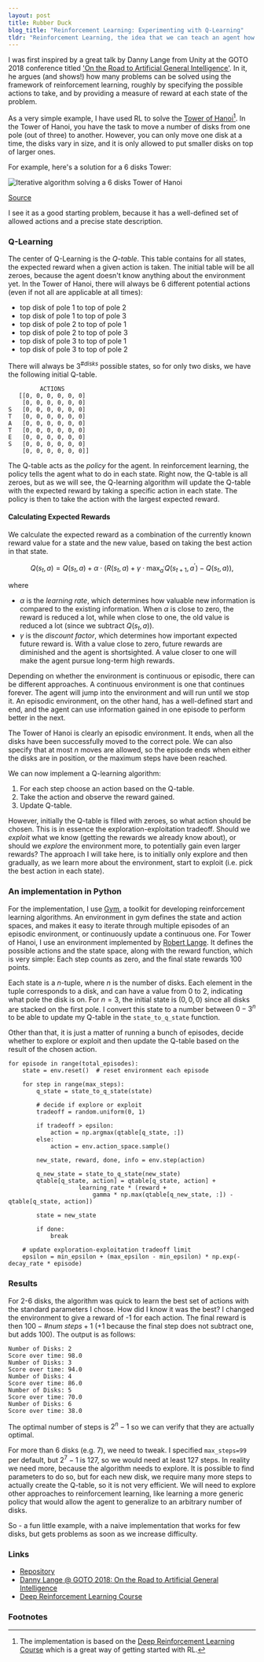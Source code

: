 ```yaml
---
layout: post
title: Rubber Duck
blog_title: "Reinforcement Learning: Experimenting with Q-Learning"
tldr: "Reinforcement Learning, the idea that we can teach an agent how to behave in an environment with only the notion of actions and rewards, is extremely fascinating. I have started experimenting with it and this is the first post, where I work with basic Q-tables. "
---
```


I was first inspired by a great talk by Danny Lange from Unity at the GOTO 2018 conference titled ['On the Road to Artificial General Intelligence'](https://www.youtube.com/watch?v=sRyZ-XwmgnE). In it, he argues (and shows!) how many problems can be solved using the framework of reinforcement learning, roughly by specifying the possible actions to take, and by providing a measure of reward at each state of the problem. 

As a very simple example, I have used RL to solve the [Tower of Hanoi](https://en.wikipedia.org/wiki/Tower_of_Hanoi)[^1]. In the Tower of Hanoi, you have the task to move a number of disks from one pole (out of three) to another. However, you can only move one disk at a time, the disks vary in size, and it is only allowed to put smaller disks on top of larger ones. 

For example, here's a solution for a 6 disks Tower:

<div class="w-50 mx-auto">
    <img alt="Iterative algorithm solving a 6 disks Tower of Hanoi" src="{{ site.baseurl }}/img/Iterative_algorithm_solving_a_6_disks_Tower_of_Hanoi.gif" class="w-75 mx-auto" />
    <p class="w-75 mx-auto source"><a href="https://commons.wikimedia.org/wiki/File:Iterative_algorithm_solving_a_6_disks_Tower_of_Hanoi.gif">Source</a></p>
</div>

I see it as a good starting problem, because it has a well-defined set of allowed actions and a precise state description. 

### Q-Learning

The center of Q-Learning is the *Q-table*. This table contains for all states, the expected reward when a given action is taken. The initial table will be all zeroes, because the agent doesn't know anything about the environment yet. In the Tower of Hanoi, there will always be 6 different potential actions (even if not all are applicable at all times):

* top disk of pole 1 to top of pole 2
* top disk of pole 1 to top of pole 3
* top disk of pole 2 to top of pole 1
* top disk of pole 2 to top of pole 3
* top disk of pole 3 to top of pole 1
* top disk of pole 3 to top of pole 2

There will always be $3^\textit{\# disks}$ possible states, so for only two disks, we have the following initial Q-table.

```
         ACTIONS
   [[0, 0, 0, 0, 0, 0]
    [0, 0, 0, 0, 0, 0]
S   [0, 0, 0, 0, 0, 0]
T   [0, 0, 0, 0, 0, 0]
A   [0, 0, 0, 0, 0, 0]
T   [0, 0, 0, 0, 0, 0]
E   [0, 0, 0, 0, 0, 0]
S   [0, 0, 0, 0, 0, 0]
    [0, 0, 0, 0, 0, 0]]
```

The Q-table acts as the *policy* for the agent. In reinforcement learning, the policy tells the agent what to do in each state. Right now, the Q-table is all zeroes, but as we will see, the Q-learning algorithm will update the Q-table with the expected reward by taking a specific action in each state. The policy is then to take the action with the largest expected reward. 

#### Calculating Expected Rewards
We calculate the expected reward as a combination of the currently known reward value for a state and the new value, based on taking the best action in that state.

$$
Q(s_t, a) = Q(s_t, a) + \alpha\cdot (R(s_t, a) + \gamma\cdot\max_{a^\prime} Q(s_{t+1}, a^\prime) - Q(s_t, a)),
$$

where 
* $\alpha$ is the *learning rate*, which determines how valuable new information is compared to the existing information. When $\alpha$ is close to zero, the reward is reduced a lot, while when close to one, the old value is reduced a lot (since we subtract $Q(s_t, a)$).
* $\gamma$ is the *discount factor*, which determines how important expected future reward is. With a value close to zero, future rewards are diminished and the agent is shortsighted. A value closer to one will make the agent pursue long-term high rewards. 

Depending on whether the environment is continuous or episodic, there can be different approaches. A continuous environment is one that continues forever. The agent will jump into the environment and will run until we stop it. An episodic environment, on the other hand, has a well-defined start and end, and the agent can use information gained in one episode to perform better in the next.

The Tower of Hanoi is clearly an episodic environment. It ends, when all the disks have been successfully moved to the correct pole. We can also specify that at most $n$ moves are allowed, so the episode ends when either the disks are in position, or the maximum steps have been reached. 

We can now implement a Q-learning algorithm: 

1. For each step choose an action based on the Q-table. 
2. Take the action and observe the reward gained.
3. Update Q-table.

However, initially the Q-table is filled with zeroes, so what action should be chosen. This is in essence the exploration-exploitation tradeoff. Should we *exploit* what we know (getting the rewards we already know about), or should we *explore* the environment more, to potentially gain even larger rewards? The approach I will take here, is to initially only explore and then gradually, as we learn more about the environment, start to exploit (i.e. pick the best action in each state). 

### An implementation in Python

For the implementation, I use [Gym](https://gym.openai.com/), a toolkit for developing reinforcement learning algorithms. An environment in gym defines the state and action spaces, and makes it easy to iterate through multiple episodes of an episodic environment, or continuously update a continuous one. For Tower of Hanoi, I use an environment implemented by [Robert Lange](https://github.com/RobertTLange/gym-hanoi). It defines the possible actions and the state space, along with the reward function, which is very simple: Each step counts as zero, and the final state rewards 100 points. 

Each state is a $n$-tuple, where $n$ is the number of disks. Each element in the tuple corresponds to a disk, and can have a value from 0 to 2, indicating what pole the disk is on. For $n=3$, the initial state is $(0,0,0)$ since all disks are stacked on the first pole. I convert this state to a number between $0-3^n$ to be able to update my Q-table in the `state_to_q_state` function. 

Other than that, it is just a matter of running a bunch of episodes, decide whether to explore or exploit and then update the Q-table based on the result of the chosen action.

```
for episode in range(total_episodes):
    state = env.reset()  # reset environment each episode

    for step in range(max_steps):
        q_state = state_to_q_state(state)

        # decide if explore or exploit
        tradeoff = random.uniform(0, 1)

        if tradeoff > epsilon:
            action = np.argmax(qtable[q_state, :])
        else:
            action = env.action_space.sample()

        new_state, reward, done, info = env.step(action)

        q_new_state = state_to_q_state(new_state)
        qtable[q_state, action] = qtable[q_state, action] + 
                    learning_rate * (reward + 
                        gamma * np.max(qtable[q_new_state, :]) - qtable[q_state, action])

        state = new_state

        if done:
            break

    # update exploration-exploitation tradeoff limit
    epsilon = min_epsilon + (max_epsilon - min_epsilon) * np.exp(-decay_rate * episode)
```

### Results
For 2-6 disks, the algorithm was quick to learn the best set of actions with the standard parameters I chose. How did I know it was the best? I changed the environment to give a reward of -1 for each action. The final reward is then $100-\textit{\#num steps}+1$ (+1 because the final step does not subtract one, but adds 100). The output is as follows:

```
Number of Disks: 2
Score over time: 98.0
Number of Disks: 3
Score over time: 94.0
Number of Disks: 4
Score over time: 86.0
Number of Disks: 5
Score over time: 70.0
Number of Disks: 6
Score over time: 38.0
``` 

The optimal number of steps is $2^n - 1$ so we can verify that they are actually optimal.

For more than 6 disks (e.g. 7), we need to tweak. I specified `max_steps=99` per default, but $2^7-1$ is 127, so we would need at least 127 steps. In reality we need more, because the algorithm needs to explore. It is possible to find parameters to do so, but for each new disk, we require many more steps to actually create the Q-table, so it is not very efficient. We will need to explore other approaches to reinforcement learning, like learning a more generic policy that would allow the agent to generalize to an arbitrary number of disks. 

So - a fun little example, with a naive implementation that works for few disks, but gets problems as soon as we increase difficulty.

### Links
* [Repository](https://github.com/andreasschmidtjensen/reinforcement_learning/tree/master/towerofhanoi)
* [Danny Lange @ GOTO 2018: On the Road to Artificial General Intelligence](https://www.youtube.com/watch?v=sRyZ-XwmgnE)
* [Deep Reinforcement Learning Course](https://simoninithomas.github.io/Deep_reinforcement_learning_Course/)

### Footnotes
[^1]: The implementation is based on the [Deep Reinforcement Learning Course](https://simoninithomas.github.io/Deep_reinforcement_learning_Course/) which is a great way of getting started with RL.


